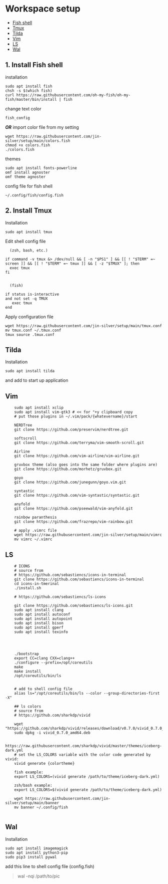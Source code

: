 # Workspace setup


  * [Fish shell](#fish-shell)
  * [Tmux](#tmux)
  * [Tilda](#tilda)
  * [Vim](#vim)
  * [LS](#ls)
  * [Wal](#wal)
<!---
<small><i><a href='http://ecotrust-canada.github.io/markdown-toc/'>Table of contents generated with markdown-toc</a></i></small>
--->
## 1. Install Fish shell
 
installation

```
sudo apt install fish
chsh -s $(which fish) 
curl https://raw.githubusercontent.com/oh-my-fish/oh-my-fish/master/bin/install | fish
```
    
    
change text color 

    fish_config 
    
***OR*** import color file from my setting

    wget https://raw.githubusercontent.com/jin-silver/setup/main/colors.fish
    chmod +x colors.fish
    ./colors.fish
    
   
 themes
 
    sudo apt install fonts-powerline
    omf install agnoster
    omf theme agnoster


 config file for fish shell
 
    ~/.config/fish/config.fish


## 2. Install Tmux
    
Installation

    sudo apt install tmux
    
Edit shell config file 
    
      (zsh, bash, etc.)
    
    if command -v tmux &> /dev/null && [ -n "$PS1" ] && [[ ! "$TERM" =~ screen ]] && [[ ! "$TERM" =~ tmux ]] && [ -z "$TMUX" ]; then
      exec tmux
    fi
   
    
      (fish)
    
    if status is-interactive
    and not set -q TMUX
       exec tmux
    end
   
 Apply configuration file
 
    wget https://raw.githubusercontent.com/jin-silver/setup/main/tmux.conf
    mv tmux.conf ~/.tmux.conf
    tmux source .tmux.conf

## Tilda

Installation

```
sudo apt install tilda
```
and add to start up application
## Vim
```
    sudo apt install xclip
    sudo apt install vim-gtk3 # << for "+y clipboard copy
    # put those plugins in ~/.vim/pack/{whatevername}/start
    
    NERDTree
    git clone https://github.com/preservim/nerdtree.git

    softscroll
    git clone https://github.com/terryma/vim-smooth-scroll.git

    Airline 
    git clone https://github.com/vim-airline/vim-airline.git

    gruvbox theme (also goes into the same folder where plugins are)
    git clone https://github.com/morhetz/gruvbox.git

    goyo
    git clone https://github.com/junegunn/goyo.vim.git

    syntastic
    git clone https://github.com/vim-syntastic/syntastic.git

    anyfold
    git clone https://github.com/pseewald/vim-anyfold.git

    rainbow paranthesis
    git clone https://github.com/frazrepo/vim-rainbow.git
    
    # apply .vimrc file
    wget https://raw.githubusercontent.com/jin-silver/setup/main/vimrc
    mv vimrc ~/.vimrc

```
## LS
```
    # ICONS
    # source from 
    # https://github.com/sebastiencs/icons-in-terminal
    git clone https://github.com/sebastiencs/icons-in-terminal
    cd icons-in-tmerinal
    ./install.sh
    
    # https://github.com/sebastiencs/ls-icons
    
    git clone https://github.com/sebastiencs/ls-icons.git
    sudo apt install clang
    sudo apt install autoconf
    sudo apt install autopoint
    sudo apt install bison
    sudo apt install gperf
    sudo apt install texinfo


    

    ./bootstrap
    export CC=clang CXX=clang++
    ./configure --prefix=/opt/coreutils
    make
    make install
    /opt/coreutils/bin/ls
    
    
    # add to shell config file
    alias ls="/opt/coreutils/bin/ls --color --group-directories-first -X"
    
    ## ls colors 
    # source from
    # https://github.com/sharkdp/vivid
    
    wget "https://github.com/sharkdp/vivid/releases/download/v0.7.0/vivid_0.7.0_amd64.deb"
    sudo dpkg -i vivid_0.7.0_amd64.deb
    
    https://raw.githubusercontent.com/sharkdp/vivid/master/themes/iceberg-dark.yml
    # set the LS_COLORS variable with the color code generated by vivid:
    vivid generate {colortheme}
    
    fish example:
    export LS_COLORS=(vivid generate /path/to/theme/iceberg-dark.yml)

    zsh/bash example:
    export LS_COLORS=$(vivid generate /path/to/theme/iceberg-dark.yml)
    
    wget https://raw.githubusercontent.com/jin-silver/setup/main/banner
    mv banner ~/.config/fish
    
```
## Wal
Installation
  ```
  sudo apt install imagemagick
  sudo apt install python3-pip
  sudo pip3 install pywal
  ```
  
add this line to shell config file (config.fish)

>wal -nqi /path/to/pic 




<!---
jin-silver/jin-silver is a ✨ special ✨ repository because its `README.md` (this file) appears on your GitHub profile.
You can click the Preview link to take a look at your changes.
--->
